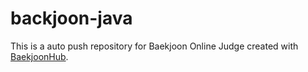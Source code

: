 # backjoon-java
This is a auto push repository for Baekjoon Online Judge created with [BaekjoonHub](https://github.com/BaekjoonHub/BaekjoonHub).
